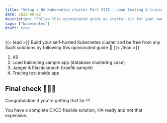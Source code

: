 ```yaml
---
title: "Setup a HA Kubernetes cluster Part VIII - Load testing & tracing"
date: 2022-09-02
description: "Follow this opinionated guide as starter-kit for your own Kubernetes platform..."
tags: ["kubernetes"]
draft: true
---
```


{{< lead >}}
Build your self-hosted Kubernetes cluster and be free from any SaaS solutions by following this opinionated guide 🎉
{{< /lead >}}

1. K6
2. Load balancing sample app (database clustering case)
3. Jaeger & Elasticsearch (traefik sample)
4. Tracing test inside app

## Final check 🎊🏁🎊

Congratulation if you're getting that far !!!

You have a complete CI/CD flexible solution, HA ready and not that expensive.
